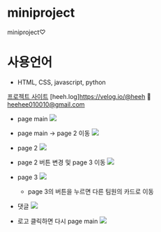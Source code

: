 # miniproject
miniproject♡

# 사용언어
- HTML, CSS, javascript, python

[프로젝트 사이트](http://intro3.eba-p9ka6mdm.ap-northeast-2.elasticbeanstalk.com/)
[heeh.log]https://velog.io/@heeh
📧 heehee010010@gmail.com

- page main
![](https://velog.velcdn.com/images/heeh/post/8961584e-335e-40fa-9b40-60516e4e36c2/image.png)

- page main -> page 2 이동
![](https://velog.velcdn.com/images/heeh/post/c2036c57-7346-4185-bda6-0519b0a3e612/image.png)

- page 2
![](https://velog.velcdn.com/images/heeh/post/8153b900-825e-4552-9208-c918f3d5a731/image.png)

- page 2 버튼 변경 및 page 3 이동
![](https://velog.velcdn.com/images/heeh/post/92b566f8-d356-4eee-994e-e800f5c2b240/image.png)

- page 3
![](https://velog.velcdn.com/images/heeh/post/0803e92b-e779-45fe-be7d-d4cdd8781995/image.png)
    - page 3의 버튼을 누르면 다른 팀원의 카드로 이동

- 댓글
![](https://velog.velcdn.com/images/heeh/post/03434328-8175-44dd-85e8-4b05ea694ec4/image.png)

- 로고 클릭하면 다시 page main
![](https://velog.velcdn.com/images/heeh/post/1a603f72-3c7b-4900-bb45-8f1a9c7c174d/image.png)
